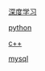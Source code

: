 [深度学习](https://github.com/zyxhzsh/For-the-interview/blob/master/bank/笔试/深度学习.md)

[python](https://github.com/zyxhzsh/For-the-interview/blob/master/bank/笔试/python.md)

[c++](https://github.com/zyxhzsh/For-the-interview/blob/master/bank/笔试/c++.md)

[mysql](https://github.com/zyxhzsh/For-the-interview/blob/master/bank/笔试/mysql.md)
